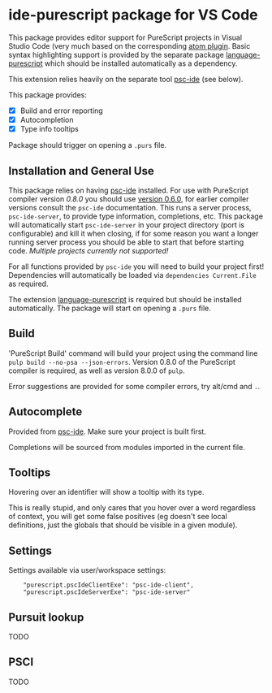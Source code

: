 # ide-purescript package for VS Code

This package provides editor support for PureScript projects in Visual Studio Code (very much based on the corresponding [atom plugin](https://github.com/nwolverson/atom-ide-purescript). Basic syntax highlighting support is provided by the separate package [language-purescript](https://marketplace.visualstudio.com/items/nwolverson.language-purescript) which should be installed automatically as a dependency. 

This extension relies heavily on the separate tool [psc-ide](https://github.com/kRITZCREEK/psc-ide) (see below).

This package provides:

- [x] Build and error reporting
- [x] Autocompletion
- [x] Type info tooltips

Package should trigger on opening a `.purs` file.

## Installation and General Use

This package relies on having [psc-ide](https://github.com/kRITZCREEK/psc-ide) installed.
For use with PureScript compiler version *0.8.0* you should use [version 0.6.0](https://github.com/kRITZCREEK/psc-ide/releases/tag/0.6.0),
for earlier compiler versions consult the `psc-ide` documentation.
This runs a server process, `psc-ide-server`, to provide type information, completions,
etc. This package will automatically start `psc-ide-server` in your project
directory (port is configurable) and kill it when closing, if for some reason
you want a longer running server process you should be able to start that before
starting code. *Multiple projects currently not supported!*

For all functions provided by `psc-ide` you will need to build your project first!
Dependencies will automatically be loaded via `dependencies Current.File` as
required.

The extension [language-purescript](https://marketplace.visualstudio.com/items/nwolverson.language-purescript)
is required but should be installed automatically. The package will start on opening a `.purs` file.

## Build

'PureScript Build' command will build your project using the command line `pulp build --no-psa --json-errors`.
Version 0.8.0 of the PureScript compiler is required, as well as version 8.0.0 of `pulp`.

Error suggestions are provided for some compiler errors, try alt/cmd and `.`.

## Autocomplete

Provided from [psc-ide](https://github.com/kRITZCREEK/psc-ide). Make sure
your project is built first.

Completions will be sourced from modules imported in the current file.

## Tooltips

Hovering over an identifier will show a tooltip with its type.

This is really stupid, and only cares that you hover over a word regardless of context, you will get some false positives
(eg doesn't see local definitions, just the globals that should be visible in a given module).

## Settings

Settings available via user/workspace settings:

```
    "purescript.pscIdeClientExe": "psc-ide-client",
    "purescript.pscIdeServerExe": "psc-ide-server"
```

## Pursuit lookup

TODO

## PSCI

TODO
